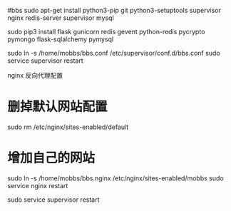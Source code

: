 #bbs
sudo apt-get install python3-pip git python3-setuptools supervisor nginx redis-server supervisor mysql

sudo pip3 install flask  gunicorn redis gevent python-redis pycrypto pymongo flask-sqlalchemy pymysql 


sudo ln -s /home/mobbs/bbs.conf /etc/supervisor/conf.d/bbs.conf
sudo service supervisor restart

nginx 反向代理配置
# 删掉默认网站配置
sudo rm /etc/nginx/sites-enabled/default
# 增加自己的网站
sudo ln -s /home/mobbs/bbs.nginx /etc/nginx/sites-enabled/mobbs
sudo service nginx restart

sudo service supervisor restart